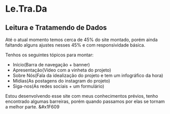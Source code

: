 # Le.Tra.Da
## Leitura e Tratamendo de Dados
Até o atual momento temos cerca de 45% do site montado, porém ainda faltando alguns ajustes nesses 45% e com responsividade básica.

Tenhos os seguintes tópicos para montar:
- Início(Barra de navegação + banner)
- Apresentação(Vídeo com a vinheta do projeto)
- Sobre Nós(Fala da idealização do projeto e tem um infográfico da hora)
- Mídias(As postagens do instagram do projeto)
- Siga-nos(As redes sociais + um formulário)

Estou desenvolvendo esse site com meus conhecimentos prévios, tenho encontrado algumas barreiras, porém quando passamos por elas se tornam a melhor parte. &#x1F609
